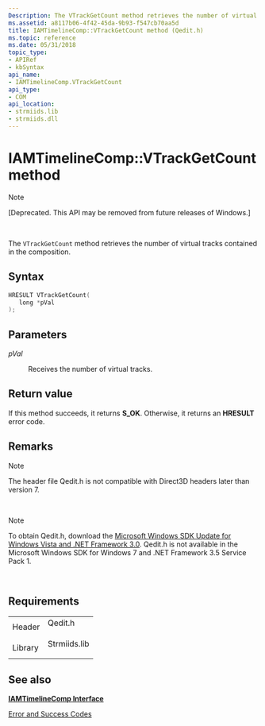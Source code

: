 ```yaml
---
Description: The VTrackGetCount method retrieves the number of virtual tracks contained in the composition.
ms.assetid: a8117b06-4f42-45da-9b93-f547cb70aa5d
title: IAMTimelineComp::VTrackGetCount method (Qedit.h)
ms.topic: reference
ms.date: 05/31/2018
topic_type: 
- APIRef
- kbSyntax
api_name: 
- IAMTimelineComp.VTrackGetCount
api_type: 
- COM
api_location: 
- strmiids.lib
- strmiids.dll
---
```


# IAMTimelineComp::VTrackGetCount method

> [!Note]  
> \[Deprecated. This API may be removed from future releases of Windows.\]

 

The `VTrackGetCount` method retrieves the number of virtual tracks contained in the composition.

## Syntax


```C++
HRESULT VTrackGetCount(
   long *pVal
);
```



## Parameters

<dl> <dt>

*pVal* 
</dt> <dd>

Receives the number of virtual tracks.

</dd> </dl>

## Return value

If this method succeeds, it returns **S\_OK**. Otherwise, it returns an **HRESULT** error code.

## Remarks

> [!Note]  
> The header file Qedit.h is not compatible with Direct3D headers later than version 7.

 

> [!Note]  
> To obtain Qedit.h, download the [Microsoft Windows SDK Update for Windows Vista and .NET Framework 3.0](https://msdn.microsoft.com/windowsvista/bb980924.aspx). Qedit.h is not available in the Microsoft Windows SDK for Windows 7 and .NET Framework 3.5 Service Pack 1.

 

## Requirements



|                    |                                                                                         |
|--------------------|-----------------------------------------------------------------------------------------|
| Header<br/>  | <dl> <dt>Qedit.h</dt> </dl>      |
| Library<br/> | <dl> <dt>Strmiids.lib</dt> </dl> |



## See also

<dl> <dt>

[**IAMTimelineComp Interface**](iamtimelinecomp.md)
</dt> <dt>

[Error and Success Codes](error-and-success-codes.md)
</dt> </dl>

 

 




